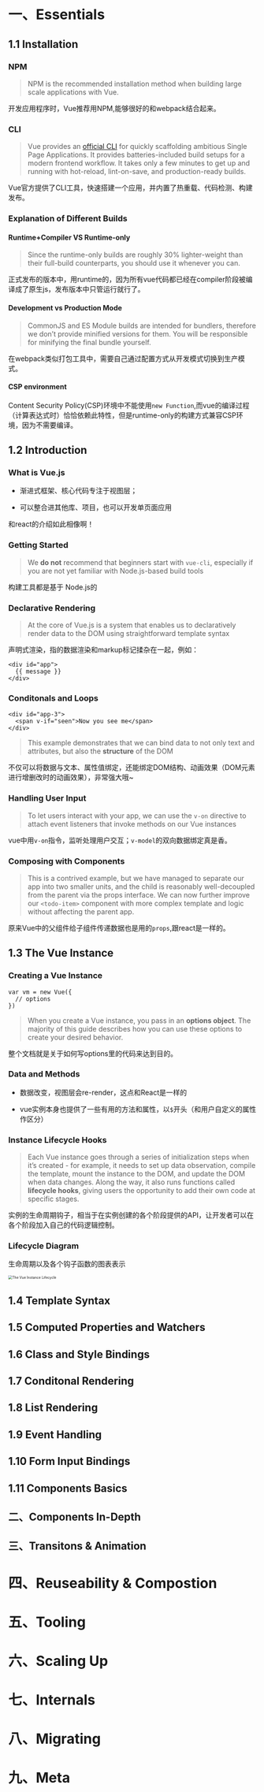 # 一、Essentials

## 1.1 Installation

### NPM

> NPM is the recommended installation method when building large scale applications with Vue.

开发应用程序时，Vue推荐用NPM,能够很好的和webpack结合起来。 



### CLI

>  Vue provides an [official CLI](https://github.com/vuejs/vue-cli) for quickly scaffolding ambitious Single Page Applications. It provides batteries-included build setups for a modern frontend workflow. It takes only a few minutes to get up and running with hot-reload, lint-on-save, and production-ready builds.

Vue官方提供了CLI工具，快速搭建一个应用，并内置了热重载、代码检测、构建发布。



### Explanation of Different Builds

#### Runtime+Compiler VS Runtime-only

> Since the runtime-only builds are roughly 30% lighter-weight than their full-build counterparts, you should use it whenever you can.

正式发布的版本中，用runtime的，因为所有vue代码都已经在compiler阶段被编译成了原生js，发布版本中只管运行就行了。

#### Development vs Production Mode

> CommonJS and ES Module builds are intended for bundlers, therefore we don’t provide minified versions for them. You will be responsible for minifying the final bundle yourself.

在webpack类似打包工具中，需要自己通过配置方式从开发模式切换到生产模式。



#### CSP environment

Content Security Policy(CSP)环境中不能使用`new Function`,而vue的编译过程（计算表达式时）恰恰依赖此特性，但是runtime-only的构建方式兼容CSP环境，因为不需要编译。



## 1.2 Introduction

### What is Vue.js

- 渐进式框架、核心代码专注于视图层；

- 可以整合进其他库、项目，也可以开发单页面应用  

和react的介绍如此相像啊！



### Getting Started

> We **do not** recommend that beginners start with `vue-cli`, especially if you are not yet familiar with Node.js-based build tools

构建工具都是基于 Node.js的



### Declarative Rendering

>  At the core of Vue.js is a system that enables us to declaratively render data to the DOM using straightforward template syntax

声明式渲染，指的数据渲染和markup标记揉杂在一起，例如：

```vue
<div id="app">
  {{ message }}
</div>
```



### Conditonals and Loops

```vue
<div id="app-3">
  <span v-if="seen">Now you see me</span>
</div>
```

> This example demonstrates that we can bind data to not only text and attributes, but also the **structure** of the DOM

不仅可以将数据与文本、属性值绑定，还能绑定DOM结构、动画效果（DOM元素进行增删改时的动画效果），非常强大哦~



### Handling User Input

> To let users interact with your app, we can use the `v-on` directive to attach event listeners that invoke methods on our Vue instances

vue中用`v-on`指令，监听处理用户交互；`v-model`的双向数据绑定真是香。



### Composing with Components

> This is a contrived example, but we have managed to separate our app into two smaller units, and the child is reasonably well-decoupled from the parent via the props interface. We can now further improve our `<todo-item>` component with more complex template and logic without affecting the parent app.

原来Vue中的父组件给子组件传递数据也是用的`props`,跟react是一样的。





## 1.3 The Vue Instance

### Creating a Vue Instance

```vue
var vm = new Vue({
  // options
})
```

>  When you create a Vue instance, you pass in an **options object**. The majority of this guide describes how you can use these options to create your desired behavior.

整个文档就是关于如何写options里的代码来达到目的。



### Data and Methods

- 数据改变，视图层会re-render，这点和React是一样的

- vue实例本身也提供了一些有用的方法和属性，以`$`开头（和用户自定义的属性作区分）



### Instance Lifecycle Hooks

> Each Vue instance goes through a series of initialization steps when it’s created - for example, it needs to set up data observation, compile the template, mount the instance to the DOM, and update the DOM when data changes. Along the way, it also runs functions called **lifecycle hooks**, giving users the opportunity to add their own code at specific stages.

实例的生命周期钩子，相当于在实例创建的各个阶段提供的API，让开发者可以在各个阶段加入自己的代码逻辑控制。



### Lifecycle Diagram

生命周期以及各个钩子函数的图表表示

<img src="assets/lifecycle.png" alt="The Vue Instance Lifecycle" style="zoom: 50%;" />



## 1.4 Template Syntax





## 1.5 Computed Properties and Watchers

## 1.6 Class and Style Bindings

## 1.7 Conditonal Rendering

## 1.8 List Rendering

## 1.9 Event Handling

## 1.10 Form Input Bindings

## 1.11 Components Basics

## 二、Components In-Depth

## 三、Transitons & Animation



# 四、Reuseability & Compostion



# 五、Tooling



# 六、Scaling Up



# 七、Internals



# 八、Migrating



# 九、Meta



